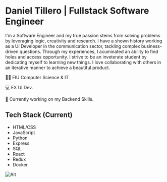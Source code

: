 # Daniel Tillero | Fullstack Software Engineer

I'm a Software Engineer and my true passion stems from solving problems by leveraging logic, creativity and research. I have a shown history working as a UI Developer in the communication sector, tackling complex business-driven questions. Through my experiences, I acuminated an ability to find holes and access opportunity. I strive to be an inveterate student by dedicating myself to learning new things. I love collaborating with others in an iterative manner to achieve a beautiful product.

👨‍🎓 FIU Computer Science & IT

💻 EX UI Dev.

📜 Currently working on my Backend Skills.



## Tech Stack (Current)

- HTML/CSS
- JavaScript
- Python
- Express
- SQL
- React
- Redux
- Docker

	
![Alt](https://media-exp1.licdn.com/dms/image/C4E22AQHWcDJdJpUUeg/feedshare-shrink_1280-alternative/0?e=1603324800&v=beta&t=nNkkGIE4zqmbcVWwUS6AKJfto7UUrbjx8KwOPO8JpBk "Title")
